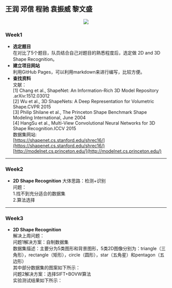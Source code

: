 ## 王润 邓信 程驰 袁振威 黎文盛  

<div style="text-align:center" markdown="1">
<img src="http://reso2.yiihuu.com/1077246-z.jpg">
</div>


### Week1 
* **选定题目**   
在对比了5个题目，队员结合自己对题目的熟悉程度后，选定做 2D and 3D Shape Recognition。  
* **建立项目网站**  
利用GitHub Pages，可以利用markdown来进行编写，比较方便。  
* **查找资料**  
文献：  
[1] Chang et al., ShapeNet: An Information-Rich 3D Model Repository .arXiv:1512.03012   
[2] Wu et al., 3D ShapeNets: A Deep Representation for Volumetric Shape.CVPR 2015  
[3] Philip Shilane et al., The Princeton Shape Benchmark Shape Modeling International, June 2004   
[4] HangSu et al., Multi-View Convolutional Neural Networks for 3D Shape Recognition.ICCV 2015  
数据集网站:  
[https://shapenet.cs.stanford.edu/shrec16/](https://shapenet.cs.stanford.edu/shrec16/)  
[http://modelnet.cs.princeton.edu/](http://modelnet.cs.princeton.edu/)  

***   
### Week2  
* **2D Shape Recognition**
大体思路：检测+识别  
问题：  
1.找不到充分适合的数据集  
2.算法选择  

***
### Week3
* **2D Shape Recognition**  
解决上周问题：  
问题1解决方案：自制数据集  
数据集描述：主要分为5类图形和背景图形，5类2D图像分别为：triangle（三角形），rectangle（矩形），circle（圆形），star（五角星）和pentagon（五边形）  
其中部分数据集的图案如下所示：  
问题2解决方案：选择SIFT+BOVW算法  
实验测试结果如下所示：  

